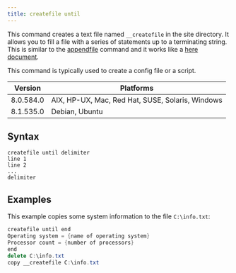 ```yaml
---
title: createfile until
---
```


This command creates a text file named `__createfile` in the site directory. It
allows you to fill a file with a series of statements up to a terminating
string. This is similar to the [appendfile](./appendfile.html) command and it
works like a [here document](https://en.wikipedia.org/wiki/Here_document).

This command is typically used to create a config file or a script.

Version | Platforms
--- | ---
8.0.584.0 | AIX, HP-UX, Mac, Red Hat, SUSE, Solaris, Windows
8.1.535.0 | Debian, Ubuntu

## Syntax

    createfile until delimiter
    line 1
    line 2
    ...
    delimiter

## Examples

This example copies some system information to the file `C:\info.txt`:

```actionscript
createfile until end
Operating system = {name of operating system}
Processor count = {number of processors}
end
delete C:\info.txt
copy __createfile C:\info.txt
```
